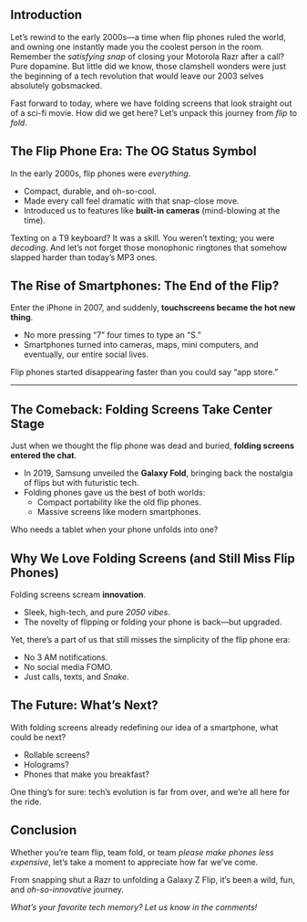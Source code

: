 ## Introduction  
Let’s rewind to the early 2000s—a time when flip phones ruled the world, and owning one instantly made you the coolest person in the room. Remember the *satisfying snap* of closing your Motorola Razr after a call? Pure dopamine. But little did we know, those clamshell wonders were just the beginning of a tech revolution that would leave our 2003 selves absolutely gobsmacked.  

Fast forward to today, where we have folding screens that look straight out of a sci-fi movie. How did we get here? Let’s unpack this journey from *flip* to *fold*.  

## The Flip Phone Era: The OG Status Symbol  
In the early 2000s, flip phones were *everything*.  

- Compact, durable, and oh-so-cool.  
- Made every call feel dramatic with that snap-close move.  
- Introduced us to features like **built-in cameras** (mind-blowing at the time).  

Texting on a T9 keyboard? It was a skill. You weren’t texting; you were *decoding*. And let’s not forget those monophonic ringtones that somehow slapped harder than today’s MP3 ones.  


## The Rise of Smartphones: The End of the Flip?  
Enter the iPhone in 2007, and suddenly, **touchscreens became the hot new thing**.  

- No more pressing “7” four times to type an “S.”  
- Smartphones turned into cameras, maps, mini computers, and eventually, our entire social lives.  

Flip phones started disappearing faster than you could say “app store.”  

---

## The Comeback: Folding Screens Take Center Stage  
Just when we thought the flip phone was dead and buried, **folding screens entered the chat**.  

- In 2019, Samsung unveiled the **Galaxy Fold**, bringing back the nostalgia of flips but with futuristic tech.  
- Folding phones gave us the best of both worlds:  
  - Compact portability like the old flip phones.  
  - Massive screens like modern smartphones.  

Who needs a tablet when your phone unfolds into one?  


## Why We Love Folding Screens (and Still Miss Flip Phones)  
Folding screens scream **innovation**.  

- Sleek, high-tech, and pure *2050 vibes*.  
- The novelty of flipping or folding your phone is back—but upgraded.  

Yet, there’s a part of us that still misses the simplicity of the flip phone era:  
- No 3 AM notifications.  
- No social media FOMO.  
- Just calls, texts, and *Snake*.  


## The Future: What’s Next?  
With folding screens already redefining our idea of a smartphone, what could be next?  

- Rollable screens?  
- Holograms?  
- Phones that make you breakfast?  

One thing’s for sure: tech’s evolution is far from over, and we’re all here for the ride.  


## Conclusion  
Whether you’re team flip, team fold, or team *please make phones less expensive*, let’s take a moment to appreciate how far we’ve come.  

From snapping shut a Razr to unfolding a Galaxy Z Flip, it’s been a wild, fun, and *oh-so-innovative* journey.  

*What’s your favorite tech memory? Let us know in the comments!*  
